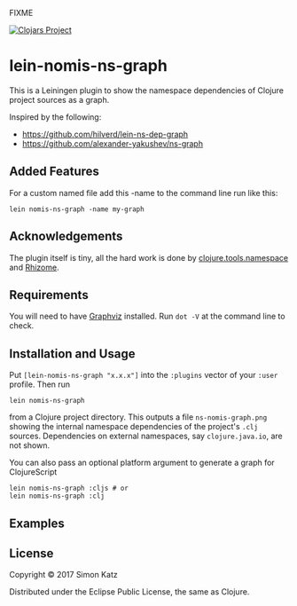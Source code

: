 

FIXME


[![Clojars Project](https://img.shields.io/clojars/v/lein-ns-dep-graph.svg)](https://clojars.org/lein-ns-dep-graph)

# lein-nomis-ns-graph

This is a Leiningen plugin to show the namespace dependencies of Clojure project
sources as a graph.

Inspired by the following:

- https://github.com/hilverd/lein-ns-dep-graph
- https://github.com/alexander-yakushev/ns-graph

## Added Features

For a custom named file add this -name <file-name-without-extension> to the command line run like this:

    lein nomis-ns-graph -name my-graph

## Acknowledgements

The plugin itself is tiny, all the hard work is done by
[clojure.tools.namespace](https://github.com/clojure/tools.namespace) and
[Rhizome](https://github.com/ztellman/rhizome).

## Requirements

You will need to have [Graphviz](http://www.graphviz.org/) installed. Run `dot
-V` at the command line to check.

## Installation and Usage

Put `[lein-nomis-ns-graph "x.x.x"]` into the `:plugins` vector of your
`:user` profile. Then run

    lein nomis-ns-graph

from a Clojure project directory. This outputs a file `ns-nomis-graph.png` showing
the internal namespace dependencies of the project's `.clj` sources.
Dependencies on external namespaces, say `clojure.java.io`, are not shown.

You can also pass an optional platform argument to generate a graph for ClojureScript

    lein nomis-ns-graph :cljs # or
    lein nomis-ns-graph :clj


## Examples



## License

Copyright © 2017 Simon Katz

Distributed under the Eclipse Public License, the same as Clojure.
